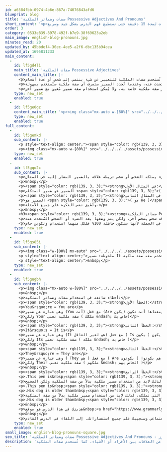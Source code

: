 ```yaml
---
id: a6584fbb-0974-4b6e-867a-74076843afd6
blueprint: blog
title: 'صفات وضمائر الملكية Possessive Adjectives And Pronouns'
short_content: '<p>أهلاً بك في درس جديد في قواعد اللغة الإنجليزية. درس اليوم هو صفات وضمائر الملكية. بالرغم من بساطة الدرس إلا أنه يحتاج منك بعض التركيز لأنه يُستخدم بكثرة سواء في التحدث أو الكتابة. لذلك ابتعد عن أي مشتتات لمدة 15 دقيقة حتى تستطيع فهم الدرس بشكل جيد وسريع.&nbsp;<strong>كما توجد هدية خاصة لك في آخر الدرس</strong>.</p>'
order: 3
category: 0533e839-8978-492f-b7e9-38f69623a2eb
main_image: english-blog-pronouns.jpg
minutes_read: 20
updated_by: 45bbdef4-30ec-4ee5-a2f6-dbc135b94cea
updated_at: 1695811233
main_content:
  -
    id: lf5gd4li
    main_title: 'صفات الملكية Possessive Adjectives'
    content_main_title: |-
      <p>تُستخدم صفات الملكية للتعبير عن ملكية الشخص لشيء معين او للتعبير عن العلاقات بين الأفراد أو الأشياء. كما تُستخدم صفات الملكية للتعبير عن شيء ينتمي إلى شخص أو عدة أشخاص.</p>
      <p>لاختيار صفة ملكية تستخدمها في التحدث أو الكتابة لابد أولاً من معرفة الضمير التي ستتحدث عنه، وعندما تُحدد الضمير ستعرف أي صفة ملكية ستُستخدم بسهولة.</p>
      <p>ملحوظة: لكل ضمير صفة ملكية خاصة به، ولا يُمكن استخدام صفة ضمير مُعين مع ضمير آخر</p>
    type: new_set
    enabled: true
  -
    id: lf5ge0gz
    content_main_title: '<p><img class="mx-auto w-[80%]" src="../../../../assets/possessive-adjectives-and-pronouns-blog-table1.jpg"></p>'
    type: new_set
    enabled: true
full_content:
  -
    id: lf5gemkd
    sub_content: |-
      <p style="text-align: center;"><span style="color: rgb(139, 3, 3);">أمثلة:</span></p>
      <p><img class="mx-auto w-[80%]" src="../../../../assets/possessive-adjectives-and-pronouns-blog-table2.jpg"></p>
    type: new_set
    enabled: true
  -
    id: lf5gqo2c
    sub_content: |-
      <p>من خلال الأمثلة يتضح أن ما بعد صفة الملكية هو شيء يملكه الشخص أو شخص تربطه علاقة بالضمير المشار إليه في المثال.</p>
      <p>&nbsp;</p>
      <p><span style="color: rgb(139, 3, 3);"><strong>في المثال الأول:</strong></span></p>
      <p>الضمير هو ضمير المتكلم <span style="color: rgb(139, 3, 3);">( أنا I )</span> لذلك تم استخدام صفة الملكية <span style="color: rgb(139, 3, 3);">My</span> لتوضيح أن القلم خاص بي أنا.</p>
      <p><span style="color: rgb(139, 3, 3);"><strong>في المثال الثاني:</strong></span></p>
      <p>الضمير هو <span style="color: rgb(139, 3, 3);">( هو He )</span> لذلك تم استخدام صفة <span style="color: rgb(139, 3, 3);">His</span> لتوضيح أنه ألغى الاجتماع الخاص به.</p>
      <p>وتُطبق نفس الفكرة على جميع الأمثلة.</p>
      <p>&nbsp;</p>
      <h3><span style="color: rgb(139, 3, 3);"><strong>ضمائر الملكية Possessive Pronoun</strong></span></h3>
      <p>تُعبر ضمائر الملكية أيضاً عن ملكية الشخص لشيء ما أو لتوضيح علاقة شخص بشخص آخر. ولكن يتم وضعها بعد الشيء أو الشخص المُتحدث عنه.</p>
      <p>ملحوظة: لا يُمكن أن نستبدل صفة الملكية بضمير الملكية في الجملة لأنها ستكون خاطئة 100% فلكل منهما استخدام وتكوين خاص.</p>
    type: new_set
    enabled: true
  -
    id: lf5gs85i
    sub_content: |-
      <p><img class="w-[80%] mx-auto" src="../../../../assets/possessive-adjectives-and-pronouns-blog-table3.jpg"></p>
      <p style="text-align: center;">ملحوظة: ضمير It لا يُستخدم معه صفة ملكية.</p>
      <p style="text-align: center;">&nbsp;</p>
    type: new_set
    enabled: true
  -
    id: lf5gugbh
    sub_content: |-
      <p><img class="mx-auto w-[80%]" src="../../../../assets/possessive-adjectives-and-pronouns-blog-table4.jpg"></p>
      <p>&nbsp;</p>
      <p>أخطاء شائعة في استخدام صفات وضمائر الملكية:</p>
      <p><span style="color: rgb(139, 3, 3);"><strong>الخطأ الأول:</strong></span>&nbsp;الخلط بين You&rsquo;re و Your</p>
      <p>You&rsquo;re = You are</p>
      <p>وهى عبارة عن ضمير (You أنت) مع فعل (Are يكون) ومعناها أنت تكون</p>
      <p>ولكن Your صفة ملكية تعني ( ملكك &ndash; خاص بك)</p>
      <p>&nbsp;</p>
      <p><span style="color: rgb(139, 3, 3);"><strong>الخطأ الثاني:</strong></span>&nbsp;الخلط بين It&rsquo;s و Its</p>
      <p>It&rsquo;s = It is</p>
      <p>وهى عبارة عن ضمير (It هو لغير العاقل) مع فعل ( Is يكون ) ومعانا هو يكون</p>
      <p>ولكن Its صفة ملكية تعني ( ملكه &ndash; خاص به )</p>
      <p>&nbsp;</p>
      <p><span style="color: rgb(139, 3, 3);"><strong>الخطأ الثالث:</strong></span>&nbsp;الخلط بين They&rsquo;re و Their</p>
      <p>They&rsquo;re = They are</p>
      <p>وهى عبارة عن ضمير ( They هم ) مع فعل ( Are يكونون ) ومعانا هم يكونوا</p>
      <p>ولكن Their صفة ملكية تعني ( ملكهم &ndash; الخاص بهم )</p>
      <p>&nbsp;</p>
      <p><span style="color: rgb(139, 3, 3);"><strong>الخطأ الرابع:</strong></span>&nbsp;استبدال ضمير الملكية بصفة الملكية أو العكس.</p>
      <p>.This pen is&nbsp;<span style="color: rgb(139, 3, 3);"><strong>my</strong></span></p>
      <p>هذه الجملة خاطئة تماماً لأنه يريد توضيح أن هذا القلم خاص بي، لذلك لابد من استخدام ضمير ملكية بدلاً من صفة الملكية ولكن الصحيح:</p>
      <p>.This pen is&nbsp;<span style="color: rgb(139, 3, 3);"><strong>mine</strong></span></p>
      <p>.His dog is older than&nbsp;<span style="color: rgb(139, 3, 3);"><strong>your</strong></span></p>
      <p>هذه الجملة أيضاُ خاطئة لأنه يريد توضيح أن الكلب الذي يملكه أكبر من الكلب التي تملكه، لذلك لابد من استخدام ضمير ملكية بدلاً من صفة الملكية.</p>
      <p>.His dog is older than&nbsp;<span style="color: rgb(139, 3, 3);"><strong>yours</strong></span></p>
      <p>&nbsp;</p>
      <p>هديتك في هذا الدرس هو موقع&nbsp;<a href="https://www.grammarly.com/grammar-check" target="_blank" rel="noopener">Grammarly&nbsp;</a>الذي يعمل على تصحيح كتابتك لغوياً كما يُصحح لك تهجئة الكلمات. لذلك سيُسهل عليك الكتابة وستتعلم منه التكوين النحوي الصحيح للجمل مع التهجئة الصحيحة للكلمات والجُمل.</p>
      <p>&nbsp;</p>
      <p>انتهى درس اليوم، نتطلع لمشاركتنا برأيك في دروس قواعد اللغة الإنجليزية في التعليقات حتى نطورها لدعمكم بمزيد من الاستفادة. ونذكرك بأن لا تتردد في التواصل معنا بأي سؤال عن اللغة الإنجليزية عبر وسائل التواصل الاجتماعي وسنجيبك على جميع استفساراتك. إلى اللقاء في الدرس القادم.</p>
    type: new_set
    enabled: true
small_image: english-blog-pronouns-square.jpg
seo_title: 'صفات وضمائر الملكية Possessive Adjectives And Pronouns - معهد بروليدرز'
description: 'صفات وضمائر الملكية تُستخدم صفات الملكية للتعبير عن ملكية الشخص لشيء معين او للتعبير عن العلاقات بين الأفراد أو الأشياء. كما تُستخدم صفات الملكية'
---
```

